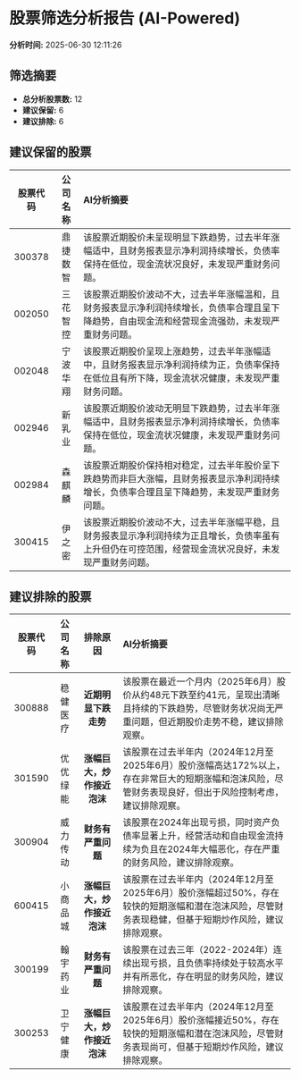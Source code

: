 # 股票筛选分析报告 (AI-Powered)

**分析时间:** 2025-06-30 12:11:26

## 筛选摘要

- **总分析股票数:** 12
- **建议保留:** 6
- **建议排除:** 6

## 建议保留的股票

| 股票代码 | 公司名称 | AI分析摘要 |
|:---:|:---:|:---|
| 300378 | 鼎捷数智 | 该股票近期股价未呈现明显下跌趋势，过去半年涨幅适中，且财务报表显示净利润持续增长，负债率保持在低位，现金流状况良好，未发现严重财务问题。 |
| 002050 | 三花智控 | 该股票近期股价波动不大，过去半年涨幅温和，且财务报表显示净利润持续增长，负债率合理且呈下降趋势，自由现金流和经营现金流强劲，未发现严重财务问题。 |
| 002048 | 宁波华翔 | 该股票近期股价呈现上涨趋势，过去半年涨幅适中，且财务报表显示净利润持续为正，负债率保持在低位且有所下降，现金流状况健康，未发现严重财务问题。 |
| 002946 | 新乳业 | 该股票近期股价波动无明显下跌趋势，过去半年涨幅适中，且财务报表显示净利润持续增长，负债率保持在低位，现金流状况健康，未发现严重财务问题。 |
| 002984 | 森麒麟 | 该股票近期股价保持相对稳定，过去半年股价呈下跌趋势而非巨大涨幅，且财务报表显示净利润持续增长，负债率合理且呈下降趋势，未发现严重财务问题。 |
| 300415 | 伊之密 | 该股票近期股价波动不大，过去半年涨幅平稳，且财务报表显示净利润持续为正且增长，负债率虽有上升但仍在可控范围，经营现金流状况良好，未发现严重财务问题。 |

## 建议排除的股票

| 股票代码 | 公司名称 | 排除原因 | AI分析摘要 |
|:---:|:---:|:---:|:---|
| 300888 | 稳健医疗 | **近期明显下跌走势** | 该股票在最近一个月内（2025年6月）股价从约48元下跌至约41元，呈现出清晰且持续的下跌趋势，尽管财务状况尚无严重问题，但近期股价走势不稳，建议排除观察。 |
| 301590 | 优优绿能 | **涨幅巨大，炒作接近泡沫** | 该股票在过去半年内（2024年12月至2025年6月）股价涨幅高达172%以上，存在非常巨大的短期涨幅和泡沫风险，尽管财务表现良好，但出于风险控制考虑，建议排除观察。 |
| 300904 | 威力传动 | **财务有严重问题** | 该股票在2024年出现亏损，同时资产负债率显著上升，经营活动和自由现金流持续为负且在2024年大幅恶化，存在严重的财务风险，建议排除观察。 |
| 600415 | 小商品城 | **涨幅巨大，炒作接近泡沫** | 该股票在过去半年内（2024年12月至2025年6月）股价涨幅超过50%，存在较快的短期涨幅和潜在泡沫风险，尽管财务表现稳健，但基于短期炒作风险，建议排除观察。 |
| 300199 | 翰宇药业 | **财务有严重问题** | 该股票在过去三年（2022-2024年）连续出现亏损，且负债率持续处于较高水平并有所恶化，存在明显的财务风险，建议排除观察。 |
| 300253 | 卫宁健康 | **涨幅巨大，炒作接近泡沫** | 该股票在过去半年内（2024年12月至2025年6月）股价涨幅接近50%，存在较快的短期涨幅和潜在泡沫风险，尽管财务表现尚可，但基于短期炒作风险，建议排除观察。 |
